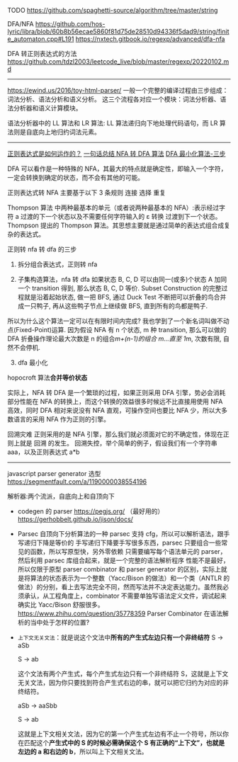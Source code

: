 TODO
https://github.com/spaghetti-source/algorithm/tree/master/string

DFA/NFA
https://github.com/hos-lyric/libra/blob/60b8b56ecae5860f81d75de28510d94336f5dad9/string/finite_automaton.cpp#L191
https://nxtech.gitbook.io/regexp/advanced/dfa-nfa

DFA 转正则表达式的方法
https://github.com/tdzl2003/leetcode_live/blob/master/regexp/20220102.md

---

https://ewind.us/2016/toy-html-parser/
一般一个完整的编译过程由三步组成：词法分析、语法分析和语义分析。
这三个流程各对应一个模块：词法分析器、语法分析器和语义计算模块。

语法分析器中的 LL 算法和 LR 算法:
LL 算法递归向下地处理代码语句，而 LR 算法则是自底向上地归约词法元素。

---

[正则表达式是如何运作的？](https://zhuanlan.zhihu.com/p/608908724)
[一句话总结 NFA 转 DFA 算法](https://zhuanlan.zhihu.com/p/39452141)
[DFA 最小化算法-三步](https://www.zhihu.com/question/39767421/answer/338794446)

DFA 可以看作是一种特殊的 NFA，其最大的特点就是确定性，即输入一个字符，一定会转换到确定的状态，而不会有其他的可能。

正则表达式转 NFA 主要基于以下 3 条规则
连接 选择 重复

Thompson 算法 中两种最基本的单元（或者说两种最基本的 NFA）:表示经过字符 a 过渡的下一个状态以及不需要任何字符输入的 ε 转换 过渡到下一个状态。
Thompson 提出的 Thompson 算法。其思想主要就是通过简单的表达式组合成复杂的表达式。

正则转 nfa 转 dfa 的三步

1. 拆分组合表达式，正则转 nfa

2. 子集构造算法，nfa 转 dfa
   如果状态 B, C, D 可以由同一(或多)个状态 A 加同一个 transition 得到, 那么状态 B, C, D 等价.
   Subset Construction 的完整过程就是沿着起始状态, 做一把 BFS, 通过 Duck Test 不断把可以折叠的鸟合并成一只鸭子, 再从这些鸭子节点上继续做 BFS, 直到所有的鸟都是鸭子.

所以为什么这个算法一定可以在有限时间内完成? 我也学到了一个新名词叫做不动点(Fixed-Point)运算. 因为假设 NFA 有 n 个状态, m 种 transition, 那么可以做的 DFA 折叠操作理论最大次数是 n 的组合*m+(n-1)的组合 m...直至 1*m, 次数有限, 自然不会停机.

3. dfa 最小化

hopocroft 算法**合并等价状态**

实际上，NFA 转 DFA 是一个繁琐的过程，如果正则采用 DFA 引擎，势必会消耗部分性能在 NFA 的转换上，而这个转换的效益很多时候远不比直接用使用 NFA 高效，同时 DFA 相对来说没有 NFA 直观，可操作空间也要比 NFA 少，所以大多数语言的采用 NFA 作为正则的引擎。

回溯灾难
正则采用的是 NFA 引擎，那么我们就必须面对它的不确定性，体现在正则上就是 回溯 的发生。
回溯失控，举个简单的例子，假设我们有一个字符串 aaa，以及正则表达式 a\*b

---

javascript parser generator 选型
https://segmentfault.com/a/1190000038554196

解析器:两个流派，自底向上和自顶向下

- codegen 的 parser
  https://pegjs.org/ （最好用的）
  https://gerhobbelt.github.io/jison/docs/

- Parsec
  自顶向下分析算法的一种
  parsec 支持 cfg，所以可以解析语法，跟手写递归下降是等价的
  手写递归下降要手写很多东西，parsec 只要组合一些常见的函数，所以写原型快，另外零依赖
  只需要编写每个语法单元的 parser，然后利用 parsec 库组合起来，就是一个完整的语法解析程序
  性能不是最好，所以仅限于原型
  parser combinator 和 parser generator 的区别，实际上就是将算法的状态表示为一个整数（Yacc/Bison 的做法）和一个类（ANTLR 的做法）的分别，看上去写法完全不同，然而写法并不决定表达能力。虽然我必须承认，从工程角度上，combinator 不需要单独写语法定义文件，调试起来确实比 Yacc/Bison 舒服很多。
  https://www.zhihu.com/question/35778359
  Parser Combinator 在语法解析的当中处于怎样的位置?
- `上下文无关文法`：就是说这个文法中**所有的产生式左边只有一个非终结符**
  S -> aSb

  S -> ab

  这个文法有两个产生式，每个产生式左边只有一个非终结符 S，这就是上下文无关文法，因为你只要找到符合产生式右边的串，就可以把它归约为对应的非终结符。

  aSb -> aaSbb

  S -> ab

  这就是上下文相关文法，因为它的第一个产生式左边有不止一个符号，所以你在匹配这个**产生式中的 S 的时候必需确保这个 S 有正确的“上下文”，也就是左边的 a 和右边的 b**，所以叫上下文相关文法。
